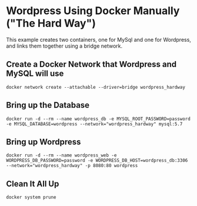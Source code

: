 # Wordpress Using Docker Manually ("The Hard Way")

This example creates two containers, one for MySql and one for Wordpress, and links them together using a bridge network.

## Create a Docker Network that Wordpress and MySQL will use

```shell
docker network create --attachable --driver=bridge wordpress_hardway
```

## Bring up the Database

```shell
docker run -d --rm --name wordpress_db -e MYSQL_ROOT_PASSWORD=password -e MYSQL_DATABASE=wordpress --network="wordpress_hardway" mysql:5.7
```

## Bring up Wordpress

```shell
docker run -d --rm --name wordpress_web -e WORDPRESS_DB_PASSWORD=password -e WORDPRESS_DB_HOST=wordpress_db:3306 --network="wordpress_hardway" -p 8080:80 wordpress
```

## Clean It All Up

```shell
docker system prune
```
